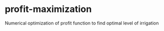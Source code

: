 # profit-maximization
Numerical optimization of profit function to find optimal level of irrigation

